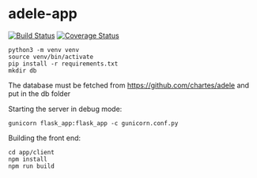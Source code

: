 # adele-app 
[![Build Status](https://travis-ci.org/chartes/adele-app.png?branch=dev)](https://travis-ci.org/chartes/adele-app?branch=dev)
[![Coverage Status](https://coveralls.io/repos/github/chartes/adele-app/badge.svg?branch=dev)](https://coveralls.io/github/chartes/adele-app?branch=dev)

```
python3 -m venv venv
source venv/bin/activate
pip install -r requirements.txt
mkdir db
```

The database must be fetched from https://github.com/chartes/adele and put in the db folder

Starting the server in debug mode:
```
gunicorn flask_app:flask_app -c gunicorn.conf.py
```


Building the front end:
```
cd app/client
npm install
npm run build
```

